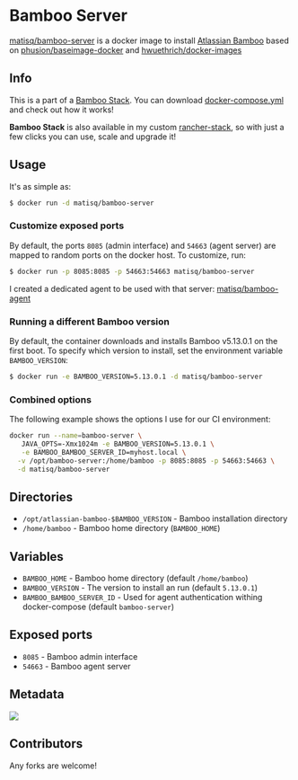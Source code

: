 # Bamboo Server

[matisq/bamboo-server](https://hub.docker.com/r/matisq/bamboo-agent/) is a docker image to install [Atlassian Bamboo](https://www.atlassian.com/software/bamboo) based on [phusion/baseimage-docker](https://github.com/phusion/baseimage-docker) and [hwuethrich/docker-images](https://github.com/hwuethrich/docker-images/tree/master/bamboo-server)

## Info
This is a part of a [Bamboo Stack](https://github.com/matisku/bamboo-docker). You can download [docker-compose.yml](https://github.com/matisku/bamboo-docker/blob/master/docker-compose.yml) and check out how it works!

**Bamboo Stack** is also available in my custom [rancher-stack](https://github.com/matisku/rancher-catalog), so with just a few clicks you can use, scale and upgrade it!

## Usage

It's as simple as:

```bash
$ docker run -d matisq/bamboo-server
```

### Customize exposed ports

By default, the ports `8085` (admin interface) and `54663` (agent server) are mapped to random ports on the docker host. To customize, run:

```bash
$ docker run -p 8085:8085 -p 54663:54663 matisq/bamboo-server
```

I created a dedicated agent to be used with that server: [matisq/bamboo-agent](https://hub.docker.com/r/matisq/bamboo-agent/)

### Running a different Bamboo version

By default, the container downloads and installs Bamboo v5.13.0.1 on the first boot. To specify which version to install, set the environment variable `BAMBOO_VERSION`:

```bash 
$ docker run -e BAMBOO_VERSION=5.13.0.1 -d matisq/bamboo-server
```

### Combined options

The following example shows the options I use for our CI environment:

```bash 
docker run --name=bamboo-server \
   JAVA_OPTS=-Xmx1024m -e BAMBOO_VERSION=5.13.0.1 \
   -e BAMBOO_BAMBOO_SERVER_ID=myhost.local \
  -v /opt/bamboo-server:/home/bamboo -p 8085:8085 -p 54663:54663 \
  -d matisq/bamboo-server
```

## Directories

* `/opt/atlassian-bamboo-$BAMBOO_VERSION` - Bamboo installation directory
* `/home/bamboo` - Bamboo home directory (`BAMBOO_HOME`)

## Variables

* `BAMBOO_HOME` - Bamboo home directory (default `/home/bamboo`)
* `BAMBOO_VERSION` - The version to install an run (default `5.13.0.1`)
* `BAMBOO_BAMBOO_SERVER_ID` - Used for agent authentication withing docker-compose (default `bamboo-server`)

## Exposed ports

* `8085` - Bamboo admin interface
* `54663` - Bamboo agent server

## Metadata
[![](https://images.microbadger.com/badges/image/matisq/bamboo-server.svg)](http://microbadger.com/images/matisq/bamboo-server "Get your own image badge on microbadger.com")

## Contributors
Any forks are welcome!

